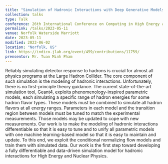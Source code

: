 ```yaml
---
title: "Simulation of Hadronic Interactions with Deep Generative Models "
collection: talks
type: Talk
conference: 26th International Conference on Computing in High Energy and Nuclear Physics (CHEP 2023)
permalink: /talks/2023-05-11
venue: Norfolk Waterside Marriott
date: 2023-05-11
modified: 2023-06-02
location: "Norfolk, US"
link: https://indico.jlab.org/event/459/contributions/11759/
prensentor: Mr. Tuan Minh Pham
---
```


Reliably simulating detector response to hadrons is crucial for almost all physics programs at the Large Hadron Collider. The core component of such simulation is the modeling of hadronic interactions. Unfortunately, there is no first-principle theory guidance. The current state-of-the-art simulation tool, Geant4, exploits phenomenology-inspired parametric models, each simulating a specific range of hadron energies for some hadron flavor types. These models must be combined to simulate all hadron flavors at all energy ranges. Parameters in each model and the transition region between models must be tuned to match the experimental measurements. Those models may be updated to cope with new measurements. Our work is to make the modeling of hadronic interactions differentiable so that it is easy to tune and to unify all parametric models with one machine learning-based model so that it is easy to maintain and update. To this end, we exploit the conditional normalizing flow models and train them with simulated data. Our work is the first step toward developing a fully differentiable and data-driven simulation model for hadronic interactions for High Energy and Nuclear Physics.